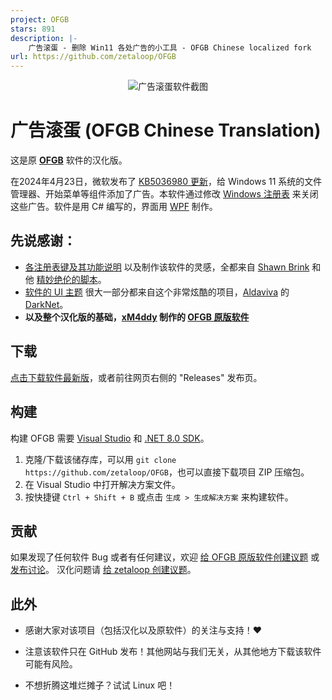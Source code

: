 ```yaml
---
project: OFGB
stars: 891
description: |-
    广告滚蛋 - 删除 Win11 各处广告的小工具 - OFGB Chinese localized fork
url: https://github.com/zetaloop/OFGB
---
```


<p align="center">
    <img src="https://github.com/zetaloop/OFGB/assets/36418285/e183ddad-6d61-4390-9e30-51e6e9f29bc7" alt="广告滚蛋软件截图"/>
</p>

# 广告滚蛋 (OFGB Chinese Translation)
这是原 [**OFGB**](https://github.com/xM4ddy/OFGB) 软件的汉化版。

在2024年4月23日，微软发布了 [KB5036980 更新](https://support.microsoft.com/zh-cn/topic/5a0d6c49-e42e-4eb4-8541-33a7139281ed)，给 Windows 11 系统的文件管理器、开始菜单等组件添加了广告。本软件通过修改 [Windows 注册表](https://baike.baidu.com/item/%E6%B3%A8%E5%86%8C%E8%A1%A8) 来关闭这些广告。软件是用 C# 编写的，界面用 [WPF](https://baike.baidu.com/item/WPF) 制作。

## 先说感谢：
- [各注册表键及其功能说明](https://github.com/xM4ddy/OFGB/blob/92756276178137bb78d7c563733dde0d24f13aff/MainWindow.xaml.cs#L33) 以及制作该软件的灵感，全都来自 [Shawn Brink](https://www.elevenforum.com/members/brink.2/) 和他 [精妙绝伦的脚本](https://www.elevenforum.com/t/disable-ads-in-windows-11.8004/)。
- [软件的 UI 主题](https://github.com/xM4ddy/OFGB/blob/main/dark.xaml) 很大一部分都来自这个非常炫酷的项目，[Aldaviva](https://github.com/Aldaviva) 的 [DarkNet](https://github.com/Aldaviva/DarkNet)。
- **以及整个汉化版的基础，[xM4ddy](https://github.com/xM4ddy) 制作的 [OFGB 原版软件](https://github.com/xM4ddy/OFGB)**

## 下载
[点击下载软件最新版](https://github.com/zetaloop/OFGB/releases/latest)，或者前往网页右侧的 "Releases" 发布页。

## 构建
构建 OFGB 需要 [Visual Studio](https://visualstudio.microsoft.com/zh-hans/) 和 [.NET 8.0 SDK](https://dotnet.microsoft.com/zh-cn/download/dotnet/8.0)。

1. 克隆/下载该储存库，可以用 `git clone https://github.com/zetaloop/OFGB`，也可以直接下载项目 ZIP 压缩包。
2. 在 Visual Studio 中打开解决方案文件。
3. 按快捷键 `Ctrl + Shift + B` 或点击 `生成 > 生成解决方案` 来构建软件。

## 贡献
如果发现了任何软件 Bug 或者有任何建议，欢迎 [给 OFGB 原版软件创建议题](https://github.com/xM4ddy/OFGB/issues) 或 [发布讨论](https://github.com/xM4ddy/OFGB/discussions)。
汉化问题请 [给 zetaloop 创建议题](https://github.com/zetaloop/OFGB/issues)。

## 此外
- 感谢大家对该项目（包括汉化以及原软件）的关注与支持！❤️

- 注意该软件只在 GitHub 发布！其他网站与我们无关，从其他地方下载该软件可能有风险。

- 不想折腾这堆烂摊子？试试 Linux 吧！

